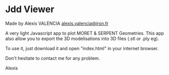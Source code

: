 # Jdd Viewer
Made by Alexis VALENCIA
alexis.valencia@irsn.fr

A very light Javascript app to plot MORET & SERPENT Geometries.
This app also allow you to export the 3D modelisations into 3D files (.stl or .ply eg).

To use it, just download it and open "index.html" in your internet browser.

Don't hesitate to contact me for any problem.

Alexis
